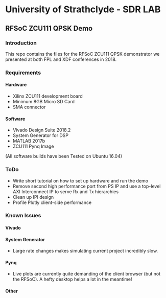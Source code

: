 # University of Strathclyde - SDR LAB
## RFSoC ZCU111 QPSK Demo

### Introduction
This repo contains the files for the RFSoC ZCU111 QPSK demonstrator we presented at both FPL and XDF conferences in 2018.

### Requirements
#### Hardware
- Xilinx ZCU111 development board
- Minimum 8GB Micro SD Card
- SMA connector
#### Software
- Vivado Design Suite 2018.2
- System Generator for DSP
- MATLAB 2017b
- ZCU111 Pynq Image

(All software builds have been Tested on Ubuntu 16.04)


### ToDo
- Write short tutorial on how to set up hardware and run the demo
- Remove second high performance port from PS IP and use a top-level AXI Interconnect IP to serve Rx and Tx hierarchies
- Clean up IPI design
- Profile Plotly client-side performance

### Known Issues
#### Vivado
#### System Generator
- Large rate changes makes simulating current project incredibly slow.
#### Pynq
- Live plots are currently quite demanding of the client browser (but not the RFSoC). A hefty desktop helps a lot in the meantime!
#### Other
